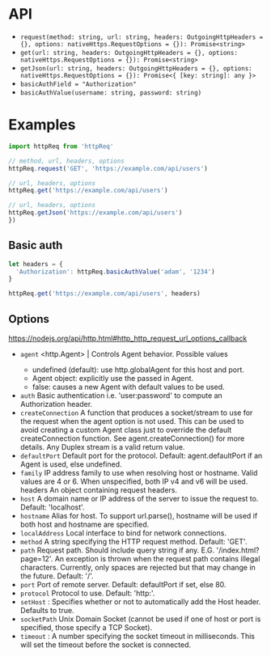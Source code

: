 # API

- `request(method: string, url: string, headers: OutgoingHttpHeaders = {}, options: nativeHttps.RequestOptions = {}): Promise<string>`
- `get(url: string, headers: OutgoingHttpHeaders = {}, options: nativeHttps.RequestOptions = {}): Promise<string>`
- `getJson(url: string, headers: OutgoingHttpHeaders = {}, options: nativeHttps.RequestOptions = {}): Promise<{ [key: string]: any }>`
- `basicAuthField = "Authorization"`
- `basicAuthValue(username: string, password: string)`

# Examples

```typescript
import httpReq from 'httpReq'

// method, url, headers, options
httpReq.request('GET', 'https://example.com/api/users')

// url, headers, options
httpReq.get('https://example.com/api/users')

// url, headers, options
httpReq.getJson('https://example.com/api/users')
})
```

## Basic auth

```typescript
let headers = {
  'Authorization': httpReq.basicAuthValue('adam', '1234')
}

httpReq.get('https://example.com/api/users', headers)
```

## Options

<https://nodejs.org/api/http.html#http_http_request_url_options_callback>

- `agent` <http.Agent> | <boolean> Controls Agent behavior. Possible values
  - undefined (default): use http.globalAgent for this host and port.
  - Agent object: explicitly use the passed in Agent.
  - false: causes a new Agent with default values to be used.
- `auth` <string> Basic authentication i.e. 'user:password' to compute an Authorization header.
- `createConnection` <Function> A function that produces a socket/stream to use for the request when the agent option is not used. This can be used to avoid creating a custom Agent class just to override the default createConnection function. See agent.createConnection() for more details. Any Duplex stream is a valid return value.
- `defaultPort` <number> Default port for the protocol. Default: agent.defaultPort if an Agent is used, else undefined.
- `family` <number> IP address family to use when resolving host or hostname. Valid values are 4 or 6. When unspecified, both IP v4 and v6 will be used.
headers <Object> An object containing request headers.
- `host` <string> A domain name or IP address of the server to issue the request to. Default: 'localhost'.
- `hostname` <string> Alias for host. To support url.parse(), hostname will be used if both host and hostname are specified.
- `localAddress` <string> Local interface to bind for network connections.
- `method` <string> A string specifying the HTTP request method. Default: 'GET'.
- `path` <string> Request path. Should include query string if any. E.G. '/index.html?page=12'. An exception is thrown when the request path contains illegal characters. Currently, only spaces are rejected but that may change in the future. Default: '/'.
- `port` <number> Port of remote server. Default: defaultPort if set, else 80.
- `protocol` <string> Protocol to use. Default: 'http:'.
- `setHost` <boolean>: Specifies whether or not to automatically add the Host header. Defaults to true.
- `socketPath` <string> Unix Domain Socket (cannot be used if one of host or port is specified, those specify a TCP Socket).
- `timeout` <number>: A number specifying the socket timeout in milliseconds. This will set the timeout before the socket is connected.